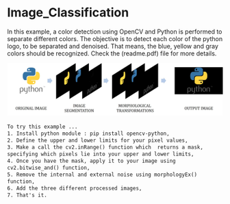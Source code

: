 # Image_Classification
In this example, a color detection using OpenCV and Python is performed to separate different colors.
The objective is to detect each color of the python logo, to be separated and denoised. That means, the blue, yellow and gray colors should be recognized. Check the (readme.pdf) file for more details.

<p align="center">
  <img src="https://github.com/SaysWis/Image_Classification/blob/main/Image_classification.jpg">
</p>

```
To try this example ...
1. Install python module : pip install opencv-python,
2. Define the upper and lower limits for your pixel values,
3. Make a call the cv2.inRange() function which  returns a mask, specifying which pixels lie into your upper and lower limits,
4. Once you have the mask, apply it to your image using cv2.bitwise_and() function,
5. Remove the internal and external noise using morphologyEx() function,
6. Add the three different processed images,
7. That's it.
```
